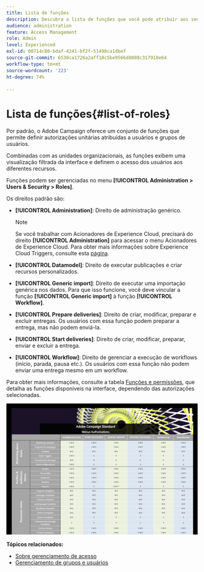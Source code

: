 ```yaml
---
title: Lista de funções
description: Descubra a lista de funções que você pode atribuir aos seus usuários
audience: administration
feature: Access Management
role: Admin
level: Experienced
exl-id: 00714c80-bdaf-4241-bf2f-51498ca1dbef
source-git-commit: 6530ca1726a2aff18c5be9566d8008c317918e64
workflow-type: tm+mt
source-wordcount: '223'
ht-degree: 74%

---
```


# Lista de funções{#list-of-roles}

Por padrão, o Adobe Campaign oferece um conjunto de funções que permite definir autorizações unitárias atribuídas a usuários e grupos de usuários.

Combinadas com as unidades organizacionais, as funções exibem uma visualização filtrada da interface e definem o acesso dos usuários aos diferentes recursos.

Funções podem ser gerenciadas no menu **[!UICONTROL Administration > Users & Security > Roles]**.

Os direitos padrão são:

* **[!UICONTROL Administration]**: Direito de administração genérico.

  >[!NOTE]
  >
  >Se você trabalhar com Acionadores de Experience Cloud, precisará do direito **[!UICONTROL Administration]** para acessar o menu Acionadores de Experience Cloud. Para obter mais informações sobre Experience Cloud Triggers, consulte esta [página](../../integrating/using/about-adobe-experience-cloud-triggers.md).

* **[!UICONTROL Datamodel]**: Direito de executar publicações e criar recursos personalizados.
* **[!UICONTROL Generic import]**: Direito de executar uma importação genérica nos dados. Para que isso funcione, você deve vincular a função **[!UICONTROL Generic import]** à função **[!UICONTROL Workflow]**.
* **[!UICONTROL Prepare deliveries]**: Direito de criar, modificar, preparar e excluir entregas. Os usuários com essa função podem preparar a entrega, mas não podem enviá-la.
* **[!UICONTROL Start deliveries]**: Direito de criar, modificar, preparar, enviar e excluir a entrega.
* **[!UICONTROL Workflow]**: Direito de gerenciar a execução de workflows (início, parada, pausa etc.). Os usuários com essa função não podem enviar uma entrega mesmo em um workflow.

Para obter mais informações, consulte a tabela [Funções e permissões](/help/administration/using/assets/acs_rights.pdf), que detalha as funções disponíveis na interface, dependendo das autorizações selecionadas.

[![imagem](assets/user_management_3.png)](https://experienceleague.adobe.com/docs/campaign-standard/assets/acs_rights.pdf?lang=pt-BR)

**Tópicos relacionados:**

* [Sobre gerenciamento de acesso](../../administration/using/about-access-management.md)
* [Gerenciamento de grupos e usuários](../../administration/using/managing-groups-and-users.md)
